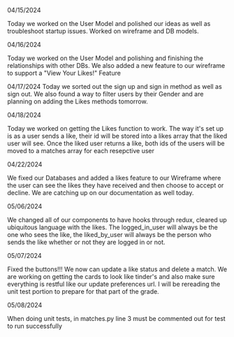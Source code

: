 04/15/2024

Today we worked on the User Model and polished our ideas as well as troubleshoot startup issues. Worked on wireframe and DB models.

04/16/2024

Today we worked on the User Model and polishing and finishing the relationships with other DBs.
We also added a new feature to our wireframe to support a "View Your Likes!" Feature


 04/17/2024
Today we sorted out the sign up and sign in method as well as sign out. We also found a way to filter users by their Gender and are planning on adding
the Likes methods tomorrow.

04/18/2024

Today we worked on getting the Likes function to work. The way it's set up is as a user sends a like, their id will be stored into a likes array
that the liked user will see. Once the liked user returns a like, both ids of the users will be moved to a matches array for each resepctive user


04/22/2024

We fixed our Databases and added a likes feature to our Wireframe where the user can see the likes they have received and then choose to accept or decline.
We are catching up on our documentation as well today.


05/06/2024

We changed all of our components to have hooks through redux, cleared up ubiquitous language with the likes. The logged_in_user will always be the one who sees the like, the liked_by_user will always be the person who sends the like whether or not they are logged in or not.

05/07/2024

Fixed the buttons!!! We now can update a like status and delete a match. We are working
on getting the cards to look like tinder's and also make sure everything is restful like our update preferences url.
I will be rereading the unit test portion to prepare for that part of the grade.


05/08/2024

When doing unit tests, in matches.py line 3 must be commented out for test to run successfully
